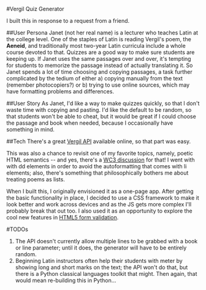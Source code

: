 #Vergil Quiz Generator

I built this in response to a request from a friend.

##User Persona
Janet (not her real name) is a lecturer who teaches Latin at the college level. One of the staples of Latin is reading Vergil's poem, the **Aeneid**, and traditionally most two-year Latin curricula include a whole course devoted to that. Quizzes are a good way to make sure students are keeping up. If Janet uses the same passages over and over, it's tempting for students to memorize the passage instead of actually translating it. So Janet spends a lot of time choosing and copying passages, a task further complicated by the tedium of either a) copying manually from the text (remember photocopiers?) or b) trying to use online sources, which may have formatting problems and differences.

##User Story
As Janet, I'd like a way to make quizzes quickly, so that I don't waste time with copying and pasting. I'd like the default to be random, so that students won't be able to cheat, but it would be great if I could choose the passage and book when needed, because I occasionally have something in mind.

##Tech
There's a great [Vergil API](http://aeneid.eu/api/) available online, so that part was easy.

This was also a chance to revisit one of my favorite topics, namely, poetic HTML semantics -- and yes, there's a [WC3 discussion](https://www.w3.org/html/wg/wiki/PoeticSemantics) for that! I went with with dd elements in order to avoid the autoformatting that comes with li elements; also, there's something that philosophically bothers me about treating poems as lists.

When I built this, I originally envisioned it as a one-page app. After getting the basic functionality in place, I decided to use a CSS framework to make it look better and work across devices and as the JS gets more complex I'll probably break that out too. I also used it as an opportunity to explore the cool new features in [HTML5 form validation](http://www.html5rocks.com/en/tutorials/forms/html5forms/).

#TODOs
1. The API doesn't currently allow multiple lines to be grabbed with a book or line parameter; until it does, the generator will have to be entirely random.
2. Beginning Latin instructors often help their students with meter by showing long and short marks on the text; the API won't do that, but there is a Python classical languages toolkit that might. Then again, that would mean re-building this in Python...
